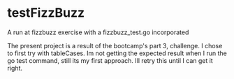 # testFizzBuzz
A run at fizzbuzz exercise with a fizzbuzz_test.go incorporated


The present project is a result of the bootcamp's part 3, challenge. I chose to first try with tableCases. Im not getting the expected result when I run the go test command, still its my first approach. Ill retry this until I can get it right.
